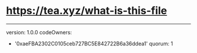 # https://tea.xyz/what-is-this-file
---
version: 1.0.0
codeOwners:
  - '0xaeFBA2302C0105ceb727BC5E842722B6a36ddea1'
quorum: 1

